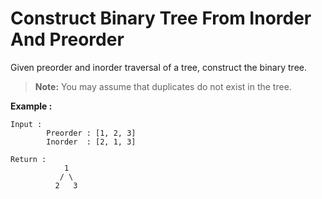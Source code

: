 # Construct Binary Tree From Inorder And Preorder
Given preorder and inorder traversal of a tree, construct the binary tree.

> **Note:** You may assume that duplicates do not exist in the tree.

**Example :**

```
Input :
        Preorder : [1, 2, 3]
        Inorder  : [2, 1, 3]

Return :
            1
           / \
          2   3


```
